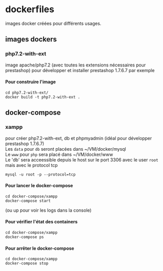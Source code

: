 # dockerfiles #

images docker créées pour différents usages.

## images dockers ##

### php7.2-with-ext ###
image apache/php7.2 (avec toutes les extensions nécessaires pour prestashop) pour développer et installer prestashop 1.7.6.7 par exemple

#### Pour construire l'image ####
```
cd php7.2-with-ext/
docker build -t php7.2-with-ext .
```

## docker-compose ##

### xampp ###
pour créer php7.2-with-ext, db et phpmyadmin (idéal pour développer prestashop 1.7.6.7)  
Les `data` pour `db` seront placées dans ~/VM/docker/mysql  
Le `www` pour `php` sera placé dans ~/VM/docker/www  
Le 'db' sera acceessible depuis le host sur le port 3306 avec le user `root` mais avec le protocol tcp 
```
mysql -u root -p --protocol=tcp
```


#### Pour lancer le docker-compose ####
```
cd docker-compose/xampp
docker-compose start
```
(ou up pour voir les logs dans la console)

#### Pour vérifier l'état des containers ####
```
cd docker-compose/xampp
docker-compose ps
```

#### Pour arrêter le docker-compose ####
```
cd docker-compose/xampp
docker-compose stop
```
